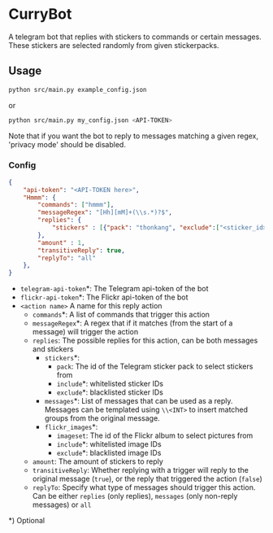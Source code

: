# CurryBot
A telegram bot that replies with stickers to commands or certain messages.  
These stickers are selected randomly from given stickerpacks.

## Usage
```bash
python src/main.py example_config.json
```
or
```bash
python src/main.py my_config.json <API-TOKEN>
```
Note that if you want the bot to reply to messages matching a given regex, 'privacy mode' should be disabled.

### Config
```json
{
    "api-token": "<API-TOKEN here>",
    "Hmmm": {
        "commands": ["hmmm"],
        "messageRegex": "[Hh][mM]+(\\s.*)?$",
        "replies": {
            "stickers" : [{"pack": "thonkang", "exclude":["<sticker_id>"]}]
        },
        "amount" : 1,
        "transitiveReply": true,
        "replyTo": "all"
    },
}
```

- `telegram-api-token`*: The Telegram api-token of the bot
- `flickr-api-token`*: The Flickr api-token of the bot
- `<action name>` A name for this reply action
  - `commands`*: A list of commands that trigger this action
  - `messageRegex`*: A regex that if it matches (from the start of a message) will trigger the action
  - `replies`: The possible replies for this action, can be both messages and stickers
    - `stickers`*:
      - `pack`: The id of the Telegram sticker pack to select stickers from
      - `include`*: whitelisted sticker IDs
      - `exclude`*: blacklisted sticker IDs
    - `messages`*: List of messages that can be used as a reply. Messages can be templated using `\\<INT>` to insert matched groups from the original message.
    - `flickr_images`*:
      - `imageset`: The id of the Flickr album to select pictures from
      - `include`*: whitelisted image IDs
      - `exclude`*: blacklisted image IDs
  - `amount`: The amount of stickers to reply
  - `transitiveReply`: Whether replying with a trigger will reply to the original message (`true`), or the reply that triggered the action (`false`)
  - `replyTo`: Specify what type of messages should trigger this action. Can be either `replies` (only replies), `messages` (only non-reply messages) or `all`

*) Optional
